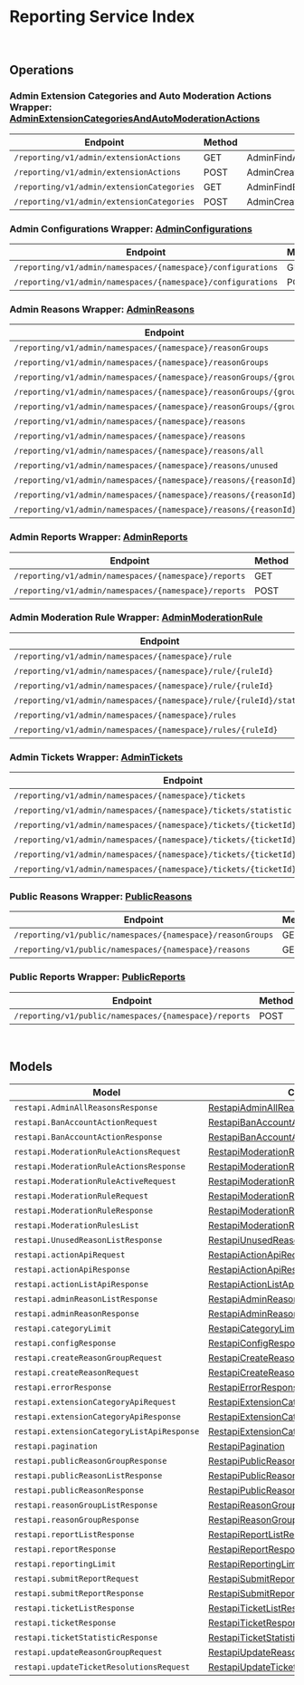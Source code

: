 [//]: # (Code generated. DO NOT EDIT.)

# Reporting Service Index

&nbsp;

## Operations

### Admin Extension Categories and Auto Moderation Actions Wrapper:  [AdminExtensionCategoriesAndAutoModerationActions](../../src/main/java/net/accelbyte/sdk/api/reporting/wrappers/AdminExtensionCategoriesAndAutoModerationActions.java)
| Endpoint | Method | ID | Class | Example |
|---|---|---|---|---|
| `/reporting/v1/admin/extensionActions` | GET | AdminFindActionList | [AdminFindActionList](../../src/main/java/net/accelbyte/sdk/api/reporting/operations/admin_extension_categories_and_auto_moderation_actions/AdminFindActionList.java) | [AdminFindActionList](../../samples/cli/src/main/java/net/accelbyte/sdk/cli/api/reporting/admin_extension_categories_and_auto_moderation_actions/AdminFindActionList.java) |
| `/reporting/v1/admin/extensionActions` | POST | AdminCreateModAction | [AdminCreateModAction](../../src/main/java/net/accelbyte/sdk/api/reporting/operations/admin_extension_categories_and_auto_moderation_actions/AdminCreateModAction.java) | [AdminCreateModAction](../../samples/cli/src/main/java/net/accelbyte/sdk/cli/api/reporting/admin_extension_categories_and_auto_moderation_actions/AdminCreateModAction.java) |
| `/reporting/v1/admin/extensionCategories` | GET | AdminFindExtensionCategoryList | [AdminFindExtensionCategoryList](../../src/main/java/net/accelbyte/sdk/api/reporting/operations/admin_extension_categories_and_auto_moderation_actions/AdminFindExtensionCategoryList.java) | [AdminFindExtensionCategoryList](../../samples/cli/src/main/java/net/accelbyte/sdk/cli/api/reporting/admin_extension_categories_and_auto_moderation_actions/AdminFindExtensionCategoryList.java) |
| `/reporting/v1/admin/extensionCategories` | POST | AdminCreateExtensionCategory | [AdminCreateExtensionCategory](../../src/main/java/net/accelbyte/sdk/api/reporting/operations/admin_extension_categories_and_auto_moderation_actions/AdminCreateExtensionCategory.java) | [AdminCreateExtensionCategory](../../samples/cli/src/main/java/net/accelbyte/sdk/cli/api/reporting/admin_extension_categories_and_auto_moderation_actions/AdminCreateExtensionCategory.java) |

### Admin Configurations Wrapper:  [AdminConfigurations](../../src/main/java/net/accelbyte/sdk/api/reporting/wrappers/AdminConfigurations.java)
| Endpoint | Method | ID | Class | Example |
|---|---|---|---|---|
| `/reporting/v1/admin/namespaces/{namespace}/configurations` | GET | Get | [Get](../../src/main/java/net/accelbyte/sdk/api/reporting/operations/admin_configurations/Get.java) | [Get](../../samples/cli/src/main/java/net/accelbyte/sdk/cli/api/reporting/admin_configurations/Get.java) |
| `/reporting/v1/admin/namespaces/{namespace}/configurations` | POST | Upsert | [Upsert](../../src/main/java/net/accelbyte/sdk/api/reporting/operations/admin_configurations/Upsert.java) | [Upsert](../../samples/cli/src/main/java/net/accelbyte/sdk/cli/api/reporting/admin_configurations/Upsert.java) |

### Admin Reasons Wrapper:  [AdminReasons](../../src/main/java/net/accelbyte/sdk/api/reporting/wrappers/AdminReasons.java)
| Endpoint | Method | ID | Class | Example |
|---|---|---|---|---|
| `/reporting/v1/admin/namespaces/{namespace}/reasonGroups` | GET | AdminListReasonGroups | [AdminListReasonGroups](../../src/main/java/net/accelbyte/sdk/api/reporting/operations/admin_reasons/AdminListReasonGroups.java) | [AdminListReasonGroups](../../samples/cli/src/main/java/net/accelbyte/sdk/cli/api/reporting/admin_reasons/AdminListReasonGroups.java) |
| `/reporting/v1/admin/namespaces/{namespace}/reasonGroups` | POST | CreateReasonGroup | [CreateReasonGroup](../../src/main/java/net/accelbyte/sdk/api/reporting/operations/admin_reasons/CreateReasonGroup.java) | [CreateReasonGroup](../../samples/cli/src/main/java/net/accelbyte/sdk/cli/api/reporting/admin_reasons/CreateReasonGroup.java) |
| `/reporting/v1/admin/namespaces/{namespace}/reasonGroups/{groupId}` | GET | GetReasonGroup | [GetReasonGroup](../../src/main/java/net/accelbyte/sdk/api/reporting/operations/admin_reasons/GetReasonGroup.java) | [GetReasonGroup](../../samples/cli/src/main/java/net/accelbyte/sdk/cli/api/reporting/admin_reasons/GetReasonGroup.java) |
| `/reporting/v1/admin/namespaces/{namespace}/reasonGroups/{groupId}` | DELETE | DeleteReasonGroup | [DeleteReasonGroup](../../src/main/java/net/accelbyte/sdk/api/reporting/operations/admin_reasons/DeleteReasonGroup.java) | [DeleteReasonGroup](../../samples/cli/src/main/java/net/accelbyte/sdk/cli/api/reporting/admin_reasons/DeleteReasonGroup.java) |
| `/reporting/v1/admin/namespaces/{namespace}/reasonGroups/{groupId}` | PATCH | UpdateReasonGroup | [UpdateReasonGroup](../../src/main/java/net/accelbyte/sdk/api/reporting/operations/admin_reasons/UpdateReasonGroup.java) | [UpdateReasonGroup](../../samples/cli/src/main/java/net/accelbyte/sdk/cli/api/reporting/admin_reasons/UpdateReasonGroup.java) |
| `/reporting/v1/admin/namespaces/{namespace}/reasons` | GET | AdminGetReasons | [AdminGetReasons](../../src/main/java/net/accelbyte/sdk/api/reporting/operations/admin_reasons/AdminGetReasons.java) | [AdminGetReasons](../../samples/cli/src/main/java/net/accelbyte/sdk/cli/api/reporting/admin_reasons/AdminGetReasons.java) |
| `/reporting/v1/admin/namespaces/{namespace}/reasons` | POST | CreateReason | [CreateReason](../../src/main/java/net/accelbyte/sdk/api/reporting/operations/admin_reasons/CreateReason.java) | [CreateReason](../../samples/cli/src/main/java/net/accelbyte/sdk/cli/api/reporting/admin_reasons/CreateReason.java) |
| `/reporting/v1/admin/namespaces/{namespace}/reasons/all` | GET | AdminGetAllReasons | [AdminGetAllReasons](../../src/main/java/net/accelbyte/sdk/api/reporting/operations/admin_reasons/AdminGetAllReasons.java) | [AdminGetAllReasons](../../samples/cli/src/main/java/net/accelbyte/sdk/cli/api/reporting/admin_reasons/AdminGetAllReasons.java) |
| `/reporting/v1/admin/namespaces/{namespace}/reasons/unused` | GET | AdminGetUnusedReasons | [AdminGetUnusedReasons](../../src/main/java/net/accelbyte/sdk/api/reporting/operations/admin_reasons/AdminGetUnusedReasons.java) | [AdminGetUnusedReasons](../../samples/cli/src/main/java/net/accelbyte/sdk/cli/api/reporting/admin_reasons/AdminGetUnusedReasons.java) |
| `/reporting/v1/admin/namespaces/{namespace}/reasons/{reasonId}` | GET | AdminGetReason | [AdminGetReason](../../src/main/java/net/accelbyte/sdk/api/reporting/operations/admin_reasons/AdminGetReason.java) | [AdminGetReason](../../samples/cli/src/main/java/net/accelbyte/sdk/cli/api/reporting/admin_reasons/AdminGetReason.java) |
| `/reporting/v1/admin/namespaces/{namespace}/reasons/{reasonId}` | DELETE | DeleteReason | [DeleteReason](../../src/main/java/net/accelbyte/sdk/api/reporting/operations/admin_reasons/DeleteReason.java) | [DeleteReason](../../samples/cli/src/main/java/net/accelbyte/sdk/cli/api/reporting/admin_reasons/DeleteReason.java) |
| `/reporting/v1/admin/namespaces/{namespace}/reasons/{reasonId}` | PATCH | UpdateReason | [UpdateReason](../../src/main/java/net/accelbyte/sdk/api/reporting/operations/admin_reasons/UpdateReason.java) | [UpdateReason](../../samples/cli/src/main/java/net/accelbyte/sdk/cli/api/reporting/admin_reasons/UpdateReason.java) |

### Admin Reports Wrapper:  [AdminReports](../../src/main/java/net/accelbyte/sdk/api/reporting/wrappers/AdminReports.java)
| Endpoint | Method | ID | Class | Example |
|---|---|---|---|---|
| `/reporting/v1/admin/namespaces/{namespace}/reports` | GET | ListReports | [ListReports](../../src/main/java/net/accelbyte/sdk/api/reporting/operations/admin_reports/ListReports.java) | [ListReports](../../samples/cli/src/main/java/net/accelbyte/sdk/cli/api/reporting/admin_reports/ListReports.java) |
| `/reporting/v1/admin/namespaces/{namespace}/reports` | POST | AdminSubmitReport | [AdminSubmitReport](../../src/main/java/net/accelbyte/sdk/api/reporting/operations/admin_reports/AdminSubmitReport.java) | [AdminSubmitReport](../../samples/cli/src/main/java/net/accelbyte/sdk/cli/api/reporting/admin_reports/AdminSubmitReport.java) |

### Admin Moderation Rule Wrapper:  [AdminModerationRule](../../src/main/java/net/accelbyte/sdk/api/reporting/wrappers/AdminModerationRule.java)
| Endpoint | Method | ID | Class | Example |
|---|---|---|---|---|
| `/reporting/v1/admin/namespaces/{namespace}/rule` | POST | CreateModerationRule | [CreateModerationRule](../../src/main/java/net/accelbyte/sdk/api/reporting/operations/admin_moderation_rule/CreateModerationRule.java) | [CreateModerationRule](../../samples/cli/src/main/java/net/accelbyte/sdk/cli/api/reporting/admin_moderation_rule/CreateModerationRule.java) |
| `/reporting/v1/admin/namespaces/{namespace}/rule/{ruleId}` | PUT | UpdateModerationRule | [UpdateModerationRule](../../src/main/java/net/accelbyte/sdk/api/reporting/operations/admin_moderation_rule/UpdateModerationRule.java) | [UpdateModerationRule](../../samples/cli/src/main/java/net/accelbyte/sdk/cli/api/reporting/admin_moderation_rule/UpdateModerationRule.java) |
| `/reporting/v1/admin/namespaces/{namespace}/rule/{ruleId}` | DELETE | DeleteModerationRule | [DeleteModerationRule](../../src/main/java/net/accelbyte/sdk/api/reporting/operations/admin_moderation_rule/DeleteModerationRule.java) | [DeleteModerationRule](../../samples/cli/src/main/java/net/accelbyte/sdk/cli/api/reporting/admin_moderation_rule/DeleteModerationRule.java) |
| `/reporting/v1/admin/namespaces/{namespace}/rule/{ruleId}/status` | PUT | UpdateModerationRuleStatus | [UpdateModerationRuleStatus](../../src/main/java/net/accelbyte/sdk/api/reporting/operations/admin_moderation_rule/UpdateModerationRuleStatus.java) | [UpdateModerationRuleStatus](../../samples/cli/src/main/java/net/accelbyte/sdk/cli/api/reporting/admin_moderation_rule/UpdateModerationRuleStatus.java) |
| `/reporting/v1/admin/namespaces/{namespace}/rules` | GET | GetModerationRules | [GetModerationRules](../../src/main/java/net/accelbyte/sdk/api/reporting/operations/admin_moderation_rule/GetModerationRules.java) | [GetModerationRules](../../samples/cli/src/main/java/net/accelbyte/sdk/cli/api/reporting/admin_moderation_rule/GetModerationRules.java) |
| `/reporting/v1/admin/namespaces/{namespace}/rules/{ruleId}` | GET | GetModerationRuleDetails | [GetModerationRuleDetails](../../src/main/java/net/accelbyte/sdk/api/reporting/operations/admin_moderation_rule/GetModerationRuleDetails.java) | [GetModerationRuleDetails](../../samples/cli/src/main/java/net/accelbyte/sdk/cli/api/reporting/admin_moderation_rule/GetModerationRuleDetails.java) |

### Admin Tickets Wrapper:  [AdminTickets](../../src/main/java/net/accelbyte/sdk/api/reporting/wrappers/AdminTickets.java)
| Endpoint | Method | ID | Class | Example |
|---|---|---|---|---|
| `/reporting/v1/admin/namespaces/{namespace}/tickets` | GET | ListTickets | [ListTickets](../../src/main/java/net/accelbyte/sdk/api/reporting/operations/admin_tickets/ListTickets.java) | [ListTickets](../../samples/cli/src/main/java/net/accelbyte/sdk/cli/api/reporting/admin_tickets/ListTickets.java) |
| `/reporting/v1/admin/namespaces/{namespace}/tickets/statistic` | GET | TicketStatistic | [TicketStatistic](../../src/main/java/net/accelbyte/sdk/api/reporting/operations/admin_tickets/TicketStatistic.java) | [TicketStatistic](../../samples/cli/src/main/java/net/accelbyte/sdk/cli/api/reporting/admin_tickets/TicketStatistic.java) |
| `/reporting/v1/admin/namespaces/{namespace}/tickets/{ticketId}` | GET | GetTicketDetail | [GetTicketDetail](../../src/main/java/net/accelbyte/sdk/api/reporting/operations/admin_tickets/GetTicketDetail.java) | [GetTicketDetail](../../samples/cli/src/main/java/net/accelbyte/sdk/cli/api/reporting/admin_tickets/GetTicketDetail.java) |
| `/reporting/v1/admin/namespaces/{namespace}/tickets/{ticketId}` | DELETE | DeleteTicket | [DeleteTicket](../../src/main/java/net/accelbyte/sdk/api/reporting/operations/admin_tickets/DeleteTicket.java) | [DeleteTicket](../../samples/cli/src/main/java/net/accelbyte/sdk/cli/api/reporting/admin_tickets/DeleteTicket.java) |
| `/reporting/v1/admin/namespaces/{namespace}/tickets/{ticketId}/reports` | GET | GetReportsByTicket | [GetReportsByTicket](../../src/main/java/net/accelbyte/sdk/api/reporting/operations/admin_tickets/GetReportsByTicket.java) | [GetReportsByTicket](../../samples/cli/src/main/java/net/accelbyte/sdk/cli/api/reporting/admin_tickets/GetReportsByTicket.java) |
| `/reporting/v1/admin/namespaces/{namespace}/tickets/{ticketId}/resolutions` | POST | UpdateTicketResolutions | [UpdateTicketResolutions](../../src/main/java/net/accelbyte/sdk/api/reporting/operations/admin_tickets/UpdateTicketResolutions.java) | [UpdateTicketResolutions](../../samples/cli/src/main/java/net/accelbyte/sdk/cli/api/reporting/admin_tickets/UpdateTicketResolutions.java) |

### Public Reasons Wrapper:  [PublicReasons](../../src/main/java/net/accelbyte/sdk/api/reporting/wrappers/PublicReasons.java)
| Endpoint | Method | ID | Class | Example |
|---|---|---|---|---|
| `/reporting/v1/public/namespaces/{namespace}/reasonGroups` | GET | PublicListReasonGroups | [PublicListReasonGroups](../../src/main/java/net/accelbyte/sdk/api/reporting/operations/public_reasons/PublicListReasonGroups.java) | [PublicListReasonGroups](../../samples/cli/src/main/java/net/accelbyte/sdk/cli/api/reporting/public_reasons/PublicListReasonGroups.java) |
| `/reporting/v1/public/namespaces/{namespace}/reasons` | GET | PublicGetReasons | [PublicGetReasons](../../src/main/java/net/accelbyte/sdk/api/reporting/operations/public_reasons/PublicGetReasons.java) | [PublicGetReasons](../../samples/cli/src/main/java/net/accelbyte/sdk/cli/api/reporting/public_reasons/PublicGetReasons.java) |

### Public Reports Wrapper:  [PublicReports](../../src/main/java/net/accelbyte/sdk/api/reporting/wrappers/PublicReports.java)
| Endpoint | Method | ID | Class | Example |
|---|---|---|---|---|
| `/reporting/v1/public/namespaces/{namespace}/reports` | POST | SubmitReport | [SubmitReport](../../src/main/java/net/accelbyte/sdk/api/reporting/operations/public_reports/SubmitReport.java) | [SubmitReport](../../samples/cli/src/main/java/net/accelbyte/sdk/cli/api/reporting/public_reports/SubmitReport.java) |


&nbsp;

## Models

| Model | Class |
|---|---|
| `restapi.AdminAllReasonsResponse` | [RestapiAdminAllReasonsResponse](../../src/main/java/net/accelbyte/sdk/api/reporting/models/RestapiAdminAllReasonsResponse.java) |
| `restapi.BanAccountActionRequest` | [RestapiBanAccountActionRequest](../../src/main/java/net/accelbyte/sdk/api/reporting/models/RestapiBanAccountActionRequest.java) |
| `restapi.BanAccountActionResponse` | [RestapiBanAccountActionResponse](../../src/main/java/net/accelbyte/sdk/api/reporting/models/RestapiBanAccountActionResponse.java) |
| `restapi.ModerationRuleActionsRequest` | [RestapiModerationRuleActionsRequest](../../src/main/java/net/accelbyte/sdk/api/reporting/models/RestapiModerationRuleActionsRequest.java) |
| `restapi.ModerationRuleActionsResponse` | [RestapiModerationRuleActionsResponse](../../src/main/java/net/accelbyte/sdk/api/reporting/models/RestapiModerationRuleActionsResponse.java) |
| `restapi.ModerationRuleActiveRequest` | [RestapiModerationRuleActiveRequest](../../src/main/java/net/accelbyte/sdk/api/reporting/models/RestapiModerationRuleActiveRequest.java) |
| `restapi.ModerationRuleRequest` | [RestapiModerationRuleRequest](../../src/main/java/net/accelbyte/sdk/api/reporting/models/RestapiModerationRuleRequest.java) |
| `restapi.ModerationRuleResponse` | [RestapiModerationRuleResponse](../../src/main/java/net/accelbyte/sdk/api/reporting/models/RestapiModerationRuleResponse.java) |
| `restapi.ModerationRulesList` | [RestapiModerationRulesList](../../src/main/java/net/accelbyte/sdk/api/reporting/models/RestapiModerationRulesList.java) |
| `restapi.UnusedReasonListResponse` | [RestapiUnusedReasonListResponse](../../src/main/java/net/accelbyte/sdk/api/reporting/models/RestapiUnusedReasonListResponse.java) |
| `restapi.actionApiRequest` | [RestapiActionApiRequest](../../src/main/java/net/accelbyte/sdk/api/reporting/models/RestapiActionApiRequest.java) |
| `restapi.actionApiResponse` | [RestapiActionApiResponse](../../src/main/java/net/accelbyte/sdk/api/reporting/models/RestapiActionApiResponse.java) |
| `restapi.actionListApiResponse` | [RestapiActionListApiResponse](../../src/main/java/net/accelbyte/sdk/api/reporting/models/RestapiActionListApiResponse.java) |
| `restapi.adminReasonListResponse` | [RestapiAdminReasonListResponse](../../src/main/java/net/accelbyte/sdk/api/reporting/models/RestapiAdminReasonListResponse.java) |
| `restapi.adminReasonResponse` | [RestapiAdminReasonResponse](../../src/main/java/net/accelbyte/sdk/api/reporting/models/RestapiAdminReasonResponse.java) |
| `restapi.categoryLimit` | [RestapiCategoryLimit](../../src/main/java/net/accelbyte/sdk/api/reporting/models/RestapiCategoryLimit.java) |
| `restapi.configResponse` | [RestapiConfigResponse](../../src/main/java/net/accelbyte/sdk/api/reporting/models/RestapiConfigResponse.java) |
| `restapi.createReasonGroupRequest` | [RestapiCreateReasonGroupRequest](../../src/main/java/net/accelbyte/sdk/api/reporting/models/RestapiCreateReasonGroupRequest.java) |
| `restapi.createReasonRequest` | [RestapiCreateReasonRequest](../../src/main/java/net/accelbyte/sdk/api/reporting/models/RestapiCreateReasonRequest.java) |
| `restapi.errorResponse` | [RestapiErrorResponse](../../src/main/java/net/accelbyte/sdk/api/reporting/models/RestapiErrorResponse.java) |
| `restapi.extensionCategoryApiRequest` | [RestapiExtensionCategoryApiRequest](../../src/main/java/net/accelbyte/sdk/api/reporting/models/RestapiExtensionCategoryApiRequest.java) |
| `restapi.extensionCategoryApiResponse` | [RestapiExtensionCategoryApiResponse](../../src/main/java/net/accelbyte/sdk/api/reporting/models/RestapiExtensionCategoryApiResponse.java) |
| `restapi.extensionCategoryListApiResponse` | [RestapiExtensionCategoryListApiResponse](../../src/main/java/net/accelbyte/sdk/api/reporting/models/RestapiExtensionCategoryListApiResponse.java) |
| `restapi.pagination` | [RestapiPagination](../../src/main/java/net/accelbyte/sdk/api/reporting/models/RestapiPagination.java) |
| `restapi.publicReasonGroupResponse` | [RestapiPublicReasonGroupResponse](../../src/main/java/net/accelbyte/sdk/api/reporting/models/RestapiPublicReasonGroupResponse.java) |
| `restapi.publicReasonListResponse` | [RestapiPublicReasonListResponse](../../src/main/java/net/accelbyte/sdk/api/reporting/models/RestapiPublicReasonListResponse.java) |
| `restapi.publicReasonResponse` | [RestapiPublicReasonResponse](../../src/main/java/net/accelbyte/sdk/api/reporting/models/RestapiPublicReasonResponse.java) |
| `restapi.reasonGroupListResponse` | [RestapiReasonGroupListResponse](../../src/main/java/net/accelbyte/sdk/api/reporting/models/RestapiReasonGroupListResponse.java) |
| `restapi.reasonGroupResponse` | [RestapiReasonGroupResponse](../../src/main/java/net/accelbyte/sdk/api/reporting/models/RestapiReasonGroupResponse.java) |
| `restapi.reportListResponse` | [RestapiReportListResponse](../../src/main/java/net/accelbyte/sdk/api/reporting/models/RestapiReportListResponse.java) |
| `restapi.reportResponse` | [RestapiReportResponse](../../src/main/java/net/accelbyte/sdk/api/reporting/models/RestapiReportResponse.java) |
| `restapi.reportingLimit` | [RestapiReportingLimit](../../src/main/java/net/accelbyte/sdk/api/reporting/models/RestapiReportingLimit.java) |
| `restapi.submitReportRequest` | [RestapiSubmitReportRequest](../../src/main/java/net/accelbyte/sdk/api/reporting/models/RestapiSubmitReportRequest.java) |
| `restapi.submitReportResponse` | [RestapiSubmitReportResponse](../../src/main/java/net/accelbyte/sdk/api/reporting/models/RestapiSubmitReportResponse.java) |
| `restapi.ticketListResponse` | [RestapiTicketListResponse](../../src/main/java/net/accelbyte/sdk/api/reporting/models/RestapiTicketListResponse.java) |
| `restapi.ticketResponse` | [RestapiTicketResponse](../../src/main/java/net/accelbyte/sdk/api/reporting/models/RestapiTicketResponse.java) |
| `restapi.ticketStatisticResponse` | [RestapiTicketStatisticResponse](../../src/main/java/net/accelbyte/sdk/api/reporting/models/RestapiTicketStatisticResponse.java) |
| `restapi.updateReasonGroupRequest` | [RestapiUpdateReasonGroupRequest](../../src/main/java/net/accelbyte/sdk/api/reporting/models/RestapiUpdateReasonGroupRequest.java) |
| `restapi.updateTicketResolutionsRequest` | [RestapiUpdateTicketResolutionsRequest](../../src/main/java/net/accelbyte/sdk/api/reporting/models/RestapiUpdateTicketResolutionsRequest.java) |
